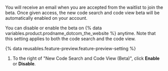 You will receive an email when you are accepted from the waitlist to join the beta. Once given access, the new code search and code view beta will be automatically enabled on your account.

You can disable or enable the beta on {% data variables.product.prodname_dotcom_the_website %} anytime. Note that this setting applies to both the code search and the code view.

{% data reusables.feature-preview.feature-preview-setting  %}
1. To the right of "New Code Search and Code View (Beta)", click **Enable** or **Disable**.
